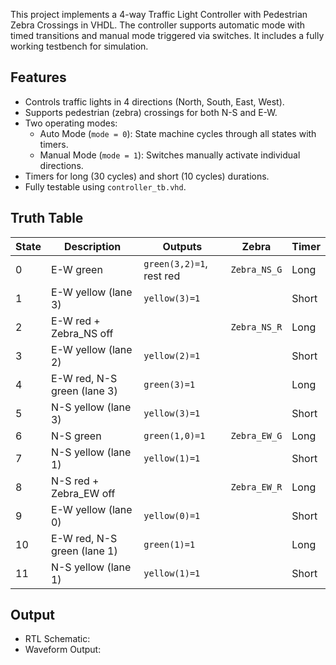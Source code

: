 This project implements a 4-way Traffic Light Controller with Pedestrian Zebra Crossings in VHDL. The controller supports automatic mode with timed transitions and manual mode triggered via switches. It includes a fully working testbench for simulation.

## Features

- Controls traffic lights in 4 directions (North, South, East, West).
- Supports pedestrian (zebra) crossings for both N-S and E-W.
- Two operating modes:
  - Auto Mode (`mode = 0`): State machine cycles through all states with timers.
  - Manual Mode (`mode = 1`): Switches manually activate individual directions.
- Timers for long (30 cycles) and short (10 cycles) durations.
- Fully testable using `controller_tb.vhd`.

## Truth Table

| State | Description                         | Outputs                                     | Zebra        | Timer   |
|-------|-------------------------------------|---------------------------------------------|--------------|--------|
| 0     | E-W green                           | `green(3,2)=1`, rest red                    | `Zebra_NS_G` | Long   |
| 1     | E-W yellow (lane 3)                 | `yellow(3)=1`                               |              | Short  |
| 2     | E-W red + Zebra_NS off              |                                             | `Zebra_NS_R` | Long   |
| 3     | E-W yellow (lane 2)                 | `yellow(2)=1`                               |              | Short  |
| 4     | E-W red, N-S green (lane 3)         | `green(3)=1`                                |              | Long   |
| 5     | N-S yellow (lane 3)                 | `yellow(3)=1`                               |              | Short  |
| 6     | N-S green                           | `green(1,0)=1`                              | `Zebra_EW_G` | Long   |
| 7     | N-S yellow (lane 1)                 | `yellow(1)=1`                               |              | Short  |
| 8     | N-S red + Zebra_EW off              |                                             | `Zebra_EW_R` | Long   |
| 9     | E-W yellow (lane 0)                 | `yellow(0)=1`                               |              | Short  |
| 10    | E-W red, N-S green (lane 1)         | `green(1)=1`                                |              | Long   |
| 11    | N-S yellow (lane 1)                 | `yellow(1)=1`                               |              | Short  |

## Output
- RTL Schematic:
- Waveform Output:
